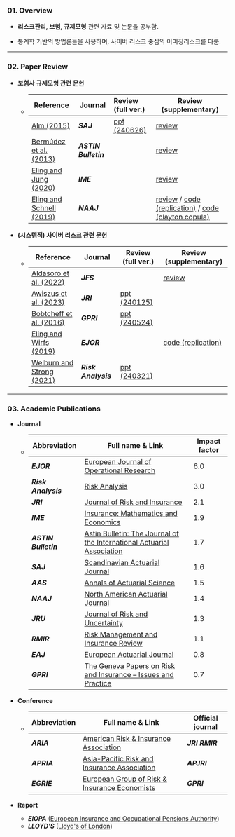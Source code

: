 ### 01. Overview 


- **리스크관리, 보험, 규제모형** 관련 자료 및 논문을 공부함.

- 통계학 기반의 방법론들을 사용하며, 사이버 리스크 중심의 이머징리스크를 다룸.

---
### 02. Paper Review

- **보험사 규제모형 관련 문헌**

  - | Reference                                                    | Journal              | Review (full ver.)                            | Review (supplementary)                                       |
    | ------------------------------------------------------------ | -------------------- | :-------------------------------------------- | ------------------------------------------------------------ |
    | [Alm (2015)](https://www.tandfonline.com/doi/abs/10.1080/03461238.2013.787367) | ***SAJ***            | [ppt (240626)](./review/Seminar_20240626.pdf) | [review](https://github.com/kwoongbae/risk-management-papers/issues/36) |
    | [Bermúdez et al. (2013)](https://www.cambridge.org/core/journals/astin-bulletin-journal-of-the-iaa/article/correlation-sensitivity-analysis-of-nonlife-underwriting-risk-in-solvency-capital-requirement-estimation/8C16299AF4E9DFCD13C5C7EA3697705E) | ***ASTIN Bulletin*** |                                               | [review](https://github.com/kwoongbae/risk-management-papers/issues/37) |
    | [Eling and Jung (2020)](https://www.sciencedirect.com/science/article/abs/pii/S016766872030130X) | ***IME***            |                                               | [review](https://github.com/kwoongbae/risk-management-papers/issues/38) |
    | [Eling and Schnell (2019)](https://www.tandfonline.com/doi/abs/10.1080/10920277.2019.1641416) | ***NAAJ***           |                                               | [review](https://github.com/kwoongbae/risk-management-papers/issues/32) / [code (replication)](https://github.com/kwoongbae/risk-management-papers/blob/main/code/Eling%20and%20Schnell%20(2019).r) / [code (clayton copula)](https://github.com/kwoongbae/risk-management-papers/blob/main/code/Clayton%20copula.r) |
  
- **(시스템적) 사이버 리스크 관련 문헌**

  - | Reference                                                    | Journal             | Review (full ver.)                            | Review (supplementary)                                       |
    | ------------------------------------------------------------ | ------------------- | --------------------------------------------- | ------------------------------------------------------------ |
    | [Aldasoro et al. (2022)](https://www.sciencedirect.com/science/article/abs/pii/S1572308922000171) | ***JFS***           |                                               | [review](./review/Aldasoro_JRS_2022.pdf)                     |
    | [Awiszus et al. (2023)](https://arxiv.org/abs/2211.04762)    | ***JRI***           | [ppt (240125)](./review/Seminar_20240125.pdf) |                                                              |
    | [Bobtcheff et al. (2016)](https://link.springer.com/article/10.1057/grir.2016.1) | ***GPRI***          | [ppt (240524)](./review/Seminar_20240524.pdf) |                                                              |
    | [Eling and Wirfs (2019)](https://www.sciencedirect.com/science/article/pii/S037722171830626X) | ***EJOR***          |                                               | [code (replication)](https://github.com/kwoongbae/risk-management-papers/blob/main/code/Eling%20et%20al%20(2019).r) |
    | [Welburn and Strong (2021)](https://onlinelibrary.wiley.com/doi/abs/10.1111/risa.13715) | ***Risk Analysis*** | [ppt (240321)](./review/Seminar_20240321.pdf) |                                                              |

---

### 03. Academic Publications


- **Journal**
  
  - | Abbreviation         | Full name & Link                                             | Impact factor |
    | -------------------- | ------------------------------------------------------------ | ------------- |
    | ***EJOR***           | [European Journal of Operational Research](https://www.sciencedirect.com/journal/european-journal-of-operational-research) | 6.0           |
    | ***Risk Analysis***  | [Risk Analysis](https://onlinelibrary.wiley.com/journal/15396924) | 3.0           |
    | ***JRI***            | [Journal of Risk and Insurance](https://onlinelibrary.wiley.com/journal/15396975) | 2.1           |
    | ***IME***            | [Insurance: Mathematics and Economics](https://www.sciencedirect.com/journal/insurance-mathematics-and-economics) | 1.9           |
    | ***ASTIN Bulletin*** | [Astin Bulletin: The Journal of the International Actuarial Association](https://www.cambridge.org/core/journals/astin-bulletin-journal-of-the-iaa) | 1.7           |
    | ***SAJ***            | [Scandinavian Actuarial Journal](https://www.tandfonline.com/toc/sact20/current) | 1.6           |
    | ***AAS***            | [Annals of Actuarial Science](https://www.cambridge.org/core/journals/annals-of-actuarial-science) | 1.5           |
    | ***NAAJ***           | [North American Actuarial Journal](https://www.tandfonline.com/toc/uaaj20/current) | 1.4           |
    | ***JRU***            | [Journal of Risk and Uncertainty](https://www.springer.com/journal/11166) | 1.3           |
    | ***RMIR***           | [Risk Management and Insurance Review](https://onlinelibrary.wiley.com/journal/15406296) | 1.1           |
    | ***EAJ***            | [European Actuarial Journal](https://link.springer.com/journal/13385) | 0.8           |
    | ***GPRI***           | [The Geneva Papers on Risk and Insurance – Issues and Practice](https://www.genevaassociation.org/publications/the-geneva-papers) | 0.7           |
- **Conference**
  - | Abbreviation | Full name & Link                                             | Official journal |
    | ------------ | ------------------------------------------------------------ | ---------------- |
    | ***ARIA***   | [American Risk & Insurance Association](https://www.aria.org/) | ***JRI RMIR***   |
    | ***APRIA***  | [Asia-Pacific Risk and Insurance Association](https://www.apria.org/) | ***APJRI***      |
    | ***EGRIE***  | [European Group of Risk & Insurance Economists](http://www.egrie.org/) | ***GPRI***       |
- **Report**

  - ***EIOPA*** ([European Insurance and Occupational Pensions Authority](https://www.eiopa.europa.eu/index_en))
  - ***LLOYD'S*** ([Lloyd's of London](https://www.lloyds.com/news-and-insights/risk-reports))

